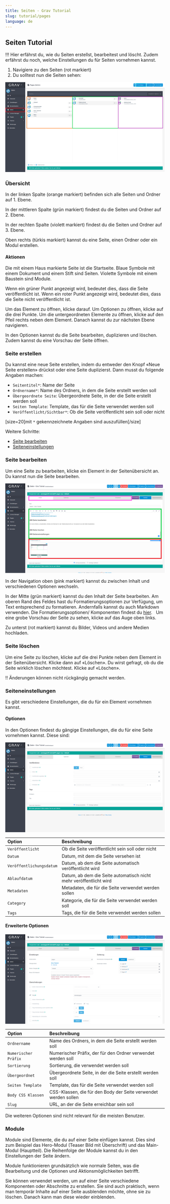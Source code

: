 ```yaml
---
title: Seiten - Grav Tutorial
slug: tutorial/pages
language: de
---
```


## Seiten Tutorial

!!! Hier erfährst du, wie du Seiten erstellst, bearbeitest und löscht. Zudem erfährst du noch, welche Einstellungen du für Seiten vornehmen kannst.

1. Navigiere zu den Seiten (rot markiert)
2. Du solltest nun die Seiten sehen:

![Screenshot Seiten](pages.png?lightbox)

### Übersicht

In der linken Spalte (orange markiert) befinden sich alle Seiten und Ordner auf 1. Ebene.

In der mittleren Spalte (grün markiert) findest du die Seiten und Ordner auf 2. Ebene.

In der rechten Spalte (violett markiert) findest du die Seiten und Ordner auf 3. Ebene.

Oben rechts (türkis markiert) kannst du eine Seite, einen Ordner oder ein Modul erstellen.

#### Aktionen

Die mit einem Haus markierte Seite ist die Startseite. Blaue Symbole mit einem Dokument und einem Stift sind Seiten. Violette Symbole mit einem Baustein sind Module.

Wenn ein grüner Punkt angezeigt wird, bedeutet dies, dass die Seite veröffentlicht ist. Wenn ein roter Punkt angezeigt wird, bedeutet dies, dass die Seite nicht veröffentlicht ist.

Um das Element zu öffnen, klicke darauf. Um Optionen zu öffnen, klicke auf die drei Punkte. Um die untergeordneten Elemente zu öffnen, klicke auf den Pfeil rechts neben dem Element. Danach kannst du zur nächsten Ebene navigieren.

In den Optionen kannst du die Seite bearbeiten, duplizieren und löschen. Zudem kannst du eine Vorschau der Seite öffnen.

### Seite erstellen

Du kannst eine neue Seite erstellen, indem du entweder den Knopf «Neue Seite erstellen» drückst oder eine Seite duplizierst. Dann musst du folgende Angaben machen:

- `Seitentitel*`: Name der Seite
- `Ordnername*`: Name des Ordners, in dem die Seite erstellt werden soll
- `Übergeordnete Seite`: Übergeordnete Seite, in der die Seite erstellt werden soll
- `Seiten Template`: Template, das für die Seite verwendet werden soll
- `Veröffentlicht/Sichtbar*`: Ob die Seite veröffentlicht sein soll oder nicht

[size=20]mit `*` gekennzeichnete Angaben sind auszufüllen[/size]

Weitere Schritte:

- [Seite bearbeiten](#seite-bearbeiten)
- [Seiteneinstellungen](#seiteneinstellungen)

### Seite bearbeiten

Um eine Seite zu bearbeiten, klicke ein Element in der Seitenübersicht an. Du kannst nun die Seite bearbeiten.

![Screenshot Seite bearbeiten](edit-page.png?lightbox)

In der Navigation oben (pink markiert) kannst du zwischen Inhalt und verschiedenen Optionen wechseln.

In der Mitte (grün markiert) kannst du den Inhalt der Seite bearbeiten. Am oberen Rand des Feldes hast du Formatierungsoptionen zur Verfügung, um Text entsprechend zu formatieren. Andernfalls kannst du auch Markdown verwenden. Die Formatierungsoptionen/ Komponenten findest du [hier](/komponenten).  
Um eine grobe Vorschau der Seite zu sehen, klicke auf das Auge oben links.

Zu unterst (rot markiert) kannst du Bilder, Videos und andere Medien hochladen.

### Seite löschen

Um eine Seite zu löschen, klicke auf die drei Punkte neben dem Element in der Seitenübersicht. Klicke dann auf «Löschen». Du wirst gefragt, ob du die Seite wirklich löschen möchtest. Klicke auf «Löschen».

!! Änderungen können nicht rückgängig gemacht werden.

### Seiteneinstellungen

Es gibt verschiedene Einstellungen, die du für ein Element vornehmen kannst.

#### Optionen

In den Optionen findest du gängige Einstellungen, die du für eine Seite vornehmen kannst. Diese sind:

![Screenshot Optionen](options.png?lightbox)

| Option                   | Beschreibung                                                       |
|:------------------------ |:------------------------------------------------------------------ |
| `Veröffentlicht`         | Ob die Seite veröffentlicht sein soll oder nicht                   |
| `Datum`                  | Datum, mit dem die Seite versehen ist                              |
| `Veröffentlichungsdatum` | Datum, ab dem die Seite automatisch veröffentlicht wird            |
| `Ablaufdatum`            | Datum, ab dem die Seite automatisch nicht mehr veröffentlicht wird |
| `Metadaten`              | Metadaten, die für die Seite verwendet werden sollen               |
| `Category`               | Kategorie, die für die Seite verwendet werden soll                 |
| `Tags`                   | Tags, die für die Seite verwendet werden sollen                    |

#### Erweiterte Optionen

![Screenshot erweiterte Optionen](advanced-options.png?lightbox)

| Option                   | Beschreibung                                                    |
|:------------------------ |:--------------------------------------------------------------- |
| `Ordnername`             | Name des Ordners, in dem die Seite erstellt werden soll         |
| `Numerischer Präfix`     | Numerischer Präfix, der für den Ordner verwendet werden soll    |
| `Sortierung`             | Sortierung, die verwendet werden soll                           |
| `Übergeordnet`           | Übergeordnete Seite, in der die Seite erstellt werden soll      |
| `Seiten Template`        | Template, das für die Seite verwendet werden soll               |
| `Body CSS Klassen`       | CSS-Klassen, die für den Body der Seite verwendet werden sollen |
| `Slug`                   | URL, an der die Seite erreichbar sein soll                      |

Die weiteren Optionen sind nicht relevant für die meisten Benutzer.

### Module

Module sind Elemente, die du auf einer Seite einfügen kannst. Dies sind zum Beispiel das Hero-Modul (Teaser Bild mit Überschrift) und das Main-Modul (Hauptteil). Die Reihenfolge der Module kannst du in den Einstellungen der Seite ändern.

Module funktionieren grundsätzlich wie normale Seiten, was die Bearbeitung und die Optionen und Aktionsmöglichkeiten betrifft.

Sie können verwendet werden, um auf einer Seite verschiedene Komponenten oder Abschnitte zu erstellen. Sie sind auch praktisch, wenn man temporär Inhalte auf einer Seite ausblenden möchte, ohne sie zu löschen. Danach kann man diese wieder einblenden.
